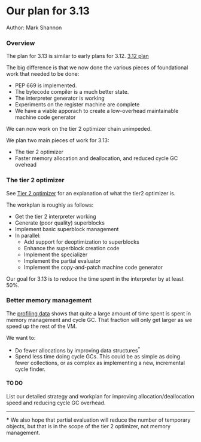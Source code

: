 # Our plan for 3.13

Author: Mark Shannon

### Overview 

The plan for 3.13 is similar to early plans for 3.12.
[3.12 plan](../3.12/README.md)

The big difference is that we now done the various pieces of foundational work that needed to be done:
* PEP 669 is implemented.
* The bytecode compiler is a much better state.
* The interpreter generator is working
* Experiments on the register machine are complete
* We have a viable apporach to create a low-overhead maintainable machine code generator

We can now work on the tier 2 optimizer chain unimpeded.

We plan two main pieces of work for 3.13:
* The tier 2 optimizer
* Faster memory allocation and deallocation, and reduced cycle GC ovehead 

### The tier 2 optimizer

See [Tier 2 optimizer](https://github.com/faster-cpython/ideas/issues/557) for an explanation of what the tier2 optimizer is.

The workplan is roughly as follows:
* Get the tier 2 interpreter working 
* Generate (poor quality) superblocks
* Implement basic superblock management
* In parallel:
  * Add support for deoptimization to superblocks
  * Enhance the superblock creation code
  * Implement the specializer
  * Implement the partial evaluator
  * Implement the copy-and-patch machine code generator

Our goal for 3.13 is to reduce the time spent in the interpreter by at least 50%.

### Better memory management

The [profiling data](https://github.com/faster-cpython/benchmarking/blob/main/profiling/profiling.png) shows that quite a large amount of time spent is spent in memory management and cycle GC. That fraction will only get larger as we speed up the rest of the VM.

We want to:
* Do fewer allocations by improving data structures<sup>*</sup>
* Spend less time doing cycle GCs. This could be as simple as doing fewer collections, or as complex as implementing a new, incremental cycle finder.

#### TO DO

List our detailed strategy and workplan for improving allocation/deallocation speed and reducing cycle GC overhead.



---------------------------

__*__ We also hope that partial evaluation will reduce the number of temporary objects, but that is in the scope of the tier 2 optimizer, not memory management.
